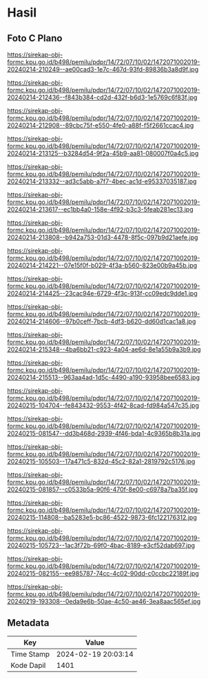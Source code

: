 # Hasil

## Foto C Plano

https://sirekap-obj-formc.kpu.go.id/b498/pemilu/pdpr/14/72/07/10/02/1472071002019-20240214-210249--ae00cad3-1e7c-467d-93fd-89836b3a8d9f.jpg

https://sirekap-obj-formc.kpu.go.id/b498/pemilu/pdpr/14/72/07/10/02/1472071002019-20240214-212436--f843b384-cd2d-432f-b6d3-1e5769c6f83f.jpg

https://sirekap-obj-formc.kpu.go.id/b498/pemilu/pdpr/14/72/07/10/02/1472071002019-20240214-212908--89cbc75f-e550-4fe0-a88f-f5f2661ccac4.jpg

https://sirekap-obj-formc.kpu.go.id/b498/pemilu/pdpr/14/72/07/10/02/1472071002019-20240214-213125--b3284d54-9f2a-45b9-aa81-080007f0a4c5.jpg

https://sirekap-obj-formc.kpu.go.id/b498/pemilu/pdpr/14/72/07/10/02/1472071002019-20240214-213332--ad3c5abb-a7f7-4bec-ac1d-e95337035187.jpg

https://sirekap-obj-formc.kpu.go.id/b498/pemilu/pdpr/14/72/07/10/02/1472071002019-20240214-213617--ec1bb4a0-158e-4f92-b3c3-5feab281ec13.jpg

https://sirekap-obj-formc.kpu.go.id/b498/pemilu/pdpr/14/72/07/10/02/1472071002019-20240214-213808--b942a753-01d3-4478-8f5c-097b9d21aefe.jpg

https://sirekap-obj-formc.kpu.go.id/b498/pemilu/pdpr/14/72/07/10/02/1472071002019-20240214-214221--07e15f0f-b029-4f3a-b560-823e00b9a45b.jpg

https://sirekap-obj-formc.kpu.go.id/b498/pemilu/pdpr/14/72/07/10/02/1472071002019-20240214-214425--23cac94e-6729-4f3c-913f-cc09edc9dde1.jpg

https://sirekap-obj-formc.kpu.go.id/b498/pemilu/pdpr/14/72/07/10/02/1472071002019-20240214-214606--97b0ceff-7bcb-4df3-b620-dd60d1cac1a8.jpg

https://sirekap-obj-formc.kpu.go.id/b498/pemilu/pdpr/14/72/07/10/02/1472071002019-20240214-215348--4ba6bb21-c923-4a04-ae6d-8e1a55b9a3b9.jpg

https://sirekap-obj-formc.kpu.go.id/b498/pemilu/pdpr/14/72/07/10/02/1472071002019-20240214-215513--963aa4ad-1d5c-4490-a190-93958bee6583.jpg

https://sirekap-obj-formc.kpu.go.id/b498/pemilu/pdpr/14/72/07/10/02/1472071002019-20240215-104704--fe843432-9553-4f42-8cad-fd984a547c35.jpg

https://sirekap-obj-formc.kpu.go.id/b498/pemilu/pdpr/14/72/07/10/02/1472071002019-20240215-081547--dd3b468d-2939-4f46-bda1-4c9365b8b31a.jpg

https://sirekap-obj-formc.kpu.go.id/b498/pemilu/pdpr/14/72/07/10/02/1472071002019-20240215-105503--17a471c5-832d-45c2-82a1-2819792c5176.jpg

https://sirekap-obj-formc.kpu.go.id/b498/pemilu/pdpr/14/72/07/10/02/1472071002019-20240215-081857--c0533b5a-90f6-470f-8e00-c6978a7ba35f.jpg

https://sirekap-obj-formc.kpu.go.id/b498/pemilu/pdpr/14/72/07/10/02/1472071002019-20240215-114808--ba5283e5-bc86-4522-9873-6fc122176312.jpg

https://sirekap-obj-formc.kpu.go.id/b498/pemilu/pdpr/14/72/07/10/02/1472071002019-20240215-105723--1ac3f72b-69f0-4bac-8189-e3cf52dab697.jpg

https://sirekap-obj-formc.kpu.go.id/b498/pemilu/pdpr/14/72/07/10/02/1472071002019-20240215-082155--ee985787-74cc-4c02-90dd-c0ccbc22189f.jpg

https://sirekap-obj-formc.kpu.go.id/b498/pemilu/pdpr/14/72/07/10/02/1472071002019-20240219-193308--0eda9e6b-50ae-4c50-ae46-3ea8aac565ef.jpg


## Metadata

| Key        | Value               |
| ---------- | ------------------- |
| Time Stamp | 2024-02-19 20:03:14 |
| Kode Dapil | 1401                |



